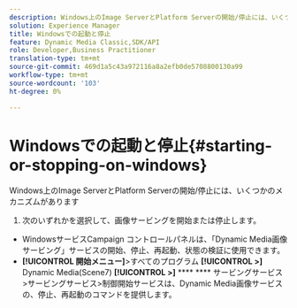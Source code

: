 ```yaml
---
description: Windows上のImage ServerとPlatform Serverの開始/停止には、いくつかのメカニズムがあります
solution: Experience Manager
title: Windowsでの起動と停止
feature: Dynamic Media Classic,SDK/API
role: Developer,Business Practitioner
translation-type: tm+mt
source-git-commit: 469d1a5c43a972116a8a2efb0de5708800130a99
workflow-type: tm+mt
source-wordcount: '103'
ht-degree: 0%

---
```



# Windowsでの起動と停止{#starting-or-stopping-on-windows}

Windows上のImage ServerとPlatform Serverの開始/停止には、いくつかのメカニズムがあります

1. 次のいずれかを選択して、画像サービングを開始または停止します。

* WindowsサービスCampaign コントロールパネルは、「Dynamic Media画像サービング」サービスの開始、停止、再起動、状態の検証に使用できます。
* **[!UICONTROL 開始メニュー]**>すべてのプログラム **[!UICONTROL >]** Dynamic Media(Scene7) **[!UICONTROL >]** **** **** サービングサービス>サービングサービス>制御開始サービスは、Dynamic Media画像サービスの、停止、再起動のコマンドを提供します。

